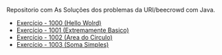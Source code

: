 Repositorio com As Soluções dos problemas da URI/beecrowd com Java.


- [Exercício - 1000 (Hello Wolrd)](https://github.com/luisfsm/BeeCrowdExercicios/tree/master/src/EX1000)
- [Exercício - 1001 (Extremamente Basico)](https://github.com/luisfsm/BeeCrowdExercicios/tree/master/src/EX1001)
- [Exercício - 1002 (Area do Circulo)](https://github.com/luisfsm/BeeCrowdExercicios/tree/master/src/EX1002)
- [Exercício - 1003 (Soma Simples)](https://github.com/luisfsm/BeeCrowdExercicios/tree/master/src/EX1003)
